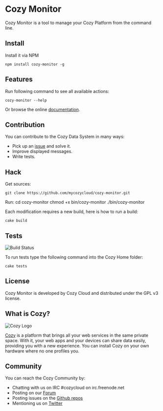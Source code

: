 # Cozy Monitor

Cozy Monitor is a tool to manage your Cozy Platform from the command line.

## Install

Install it via NPM

    npm install cozy-monitor -g

## Features

Run following command to see all available actions:

    cozy-monitor --help

Or browse the online
[documentation](http://cozy.io/host/manage.html##applications-management).

## Contribution

You can contribute to the Cozy Data System in many ways:

* Pick up an [issue](https://github.com/mycozycloud/cozy-home/issues?state=open) and solve it.
* Improve displayed messages. 
* Write tests.

## Hack

Get sources:

    git clone https://github.com/mycozycloud/cozy-monitor.git

Run:
    cd cozy-monitor
    chmod +x bin/cozy-monitor
    ./bin/cozy-monitor

Each modification requires a new build, here is how to run a build:

    cake build

## Tests

![Build
Status](https://travis-ci.org/mycozycloud/cozy-home.png?branch=master)

To run tests type the following command into the Cozy Home folder:

    cake tests

## License

Cozy Monitor is developed by Cozy Cloud and distributed under the GPL v3 license.

## What is Cozy?

![Cozy Logo](https://raw.github.com/mycozycloud/cozy-setup/gh-pages/assets/images/happycloud.png)

[Cozy](http://cozy.io) is a platform that brings all your web services in the
same private space.  With it, your web apps and your devices can share data
easily, providing you with a new experience. You can install Cozy on your own
hardware where no one profiles you. 

## Community 

You can reach the Cozy Community by:

* Chatting with us on IRC #cozycloud on irc.freenode.net
* Posting on our [Forum](https://groups.google.com/forum/?fromgroups#!forum/cozy-cloud)
* Posting issues on the [Github repos](https://github.com/mycozycloud/)
* Mentioning us on [Twitter](http://twitter.com/mycozycloud)
